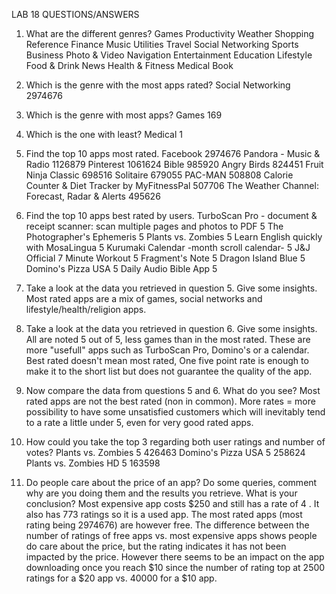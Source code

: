 LAB 18 QUESTIONS/ANSWERS

1. What are the different genres?
Games
Productivity
Weather
Shopping
Reference
Finance
Music
Utilities
Travel
Social Networking
Sports
Business
Photo & Video
Navigation
Entertainment
Education
Lifestyle
Food & Drink
News
Health & Fitness
Medical
Book

2. Which is the genre with the most apps rated?
Social Networking	2974676

3. Which is the genre with most apps?
Games	169

4. Which is the one with least?
Medical	1

5. Find the top 10 apps most rated.
Facebook	2974676
Pandora - Music & Radio	1126879
Pinterest	1061624
Bible	985920
Angry Birds	824451
Fruit Ninja Classic	698516
Solitaire	679055
PAC-MAN	508808
Calorie Counter & Diet Tracker by MyFitnessPal	507706
The Weather Channel: Forecast, Radar & Alerts	495626

6. Find the top 10 apps best rated by users.
TurboScan Pro - document & receipt scanner: scan multiple pages and photos to PDF	5
The Photographer's Ephemeris	5
Plants vs. Zombies	5
Learn English quickly with MosaLingua	5
Kurumaki Calendar -month scroll calendar-	5
J&J Official 7 Minute Workout	5
Fragment's Note	5
Dragon Island Blue	5
Domino's Pizza USA	5
Daily Audio Bible App	5

7. Take a look at the data you retrieved in question 5. Give some insights.
Most rated apps are a mix of games, social networks and lifestyle/health/religion apps. 

8. Take a look at the data you retrieved in question 6. Give some insights.
All are noted 5 out of 5, less games than in the most rated. These are more "usefull" apps such as TurboScan Pro, Domino's or a calendar. Best rated doesn't mean most rated, One five point rate is enough to make it to the short list but does not guarantee the quality of the app. 

9. Now compare the data from questions 5 and 6. What do you see?
Most rated apps are not the best rated (non in common). More rates = more possibility to have some unsatisfied customers which will inevitably tend to a rate a little under 5, even for very good rated apps. 

10. How could you take the top 3 regarding both user ratings and number of votes?
Plants vs. Zombies	5	426463
Domino's Pizza USA	5	258624
Plants vs. Zombies HD	5	163598

11. Do people care about the price of an app? Do some queries, comment why are you doing them and the results you retrieve. What is your conclusion?
Most expensive app costs $250 and still has a rate of 4 . It also has 773 ratings so it is a used app. 
The most rated apps (most rating being 2974676) are however free. The difference between the number of ratings of free apps vs. most expensive apps shows people do care about the price, but the rating indicates it has not been impacted by the price. 
However there seems to be an impact on the app downloading once you reach $10 since the number of rating top at 2500 ratings for a $20 app vs. 40000 for a $10 app.
